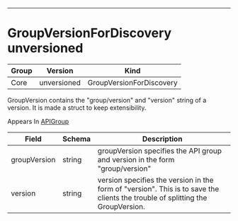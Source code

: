 

-----------
# GroupVersionForDiscovery unversioned



Group        | Version     | Kind
------------ | ---------- | -----------
Core | unversioned | GroupVersionForDiscovery







GroupVersion contains the "group/version" and "version" string of a version. It is made a struct to keep extensibility.

<aside class="notice">
Appears In <a href="#apigroup-unversioned">APIGroup</a> </aside>

Field        | Schema     | Description
------------ | ---------- | -----------
groupVersion | string | groupVersion specifies the API group and version in the form "group/version"
version | string | version specifies the version in the form of "version". This is to save the clients the trouble of splitting the GroupVersion.






